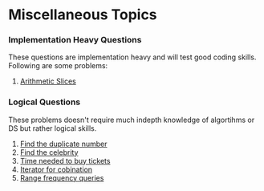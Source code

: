 # Miscellaneous Topics
### Implementation Heavy Questions
These questions are implementation heavy and will test good coding skills. Following are some problems:
1. [Arithmetic Slices](https://leetcode.com/problems/arithmetic-slices/)

### Logical Questions
These problems doesn't require much indepth knowledge of algortihms or DS but rather logical skills.

1. [Find the duplicate number](https://leetcode.com/problems/find-the-duplicate-number/)
2. [Find the celebrity](https://www.lintcode.com/problem/645/)
3. [Time needed to buy tickets](https://leetcode.com/problems/time-needed-to-buy-tickets/)
4. [Iterator for cobination](https://leetcode.com/problems/iterator-for-combination/)
5. [Range frequency queries](https://leetcode.com/problems/range-frequency-queries/)
